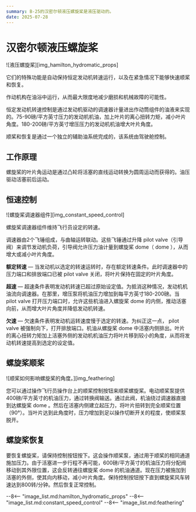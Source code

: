 ```yaml
---
summary: B-25的汉密尔顿液压螺旋桨是液压驱动的。
date: 2025-07-28
---
```


# 汉密尔顿液压螺旋桨

![液压螺旋桨][img_hamilton_hydromatic_props]

它们的特殊功能是自动保持恒定发动机转速运行，以及在紧急情况下能够快速顺桨和恢复。

作动机构在油浴中运行，从而最大限度地减少磨损和机械故障的可能性。

恒定发动机转速控制是通过发动机驱动的调速器计量进出作动筒组件的油液来实现的。75-90磅/平方英寸压力的发动机机油，加上叶片的离心扭转力矩，减小叶片角度。180-200磅/平方英寸增压压力的发动机机油增大叶片角度。

顺桨和恢复是通过一个独立的辅助油系统完成的，该系统由驾驶舱控制。

## 工作原理

螺旋桨的叶片角运动是通过凸轮将活塞的直线运动转换为圆周运动而获得的。油压驱动活塞前后运动。

## 恒速控制

![螺旋桨调速器组件][img_constant_speed_control]

螺旋桨调速器组件维持飞行员设定的转速。

调速器由2个飞锤组成，与曲轴运转联动。这些飞锤通过升降 pilot valve（引导阀）来调节发动机负荷，引导阀允许压力油计量到螺旋桨 dome（ dome ），从而增大或减小叶片角度。

**额定转速** — 当发动机以选定的转速运转时，存在额定转速条件。此时调速器中的压力端口和排放端口已被 pilot valve 关闭，将叶片保持在固定的叶片角度。

**超速** — 超速条件表明发动机转速已超过原始设定值。为抵消这种情况，发动机机油流向调速器。在那里，增压泵将机油压力增加到每平方英寸180-200磅。当 pilot valve 打开压力端口时，允许这些机油进入螺旋桨 dome 的内侧，推动活塞向前，从而增大叶片角度并降低发动机转速。

**欠速** — 欠速条件表明发动机运转速度慢于选定的转速。为纠正这一点， pilot valve 被强制向下，打开排放端口。机油从螺旋桨 dome 中活塞内侧排出。叶片的离心扭转力矩加上活塞外侧的发动机机油压力将叶片移到较小的角度，从而将发动机转速提高到选定的设定值。

## 螺旋桨顺桨

![顺桨如何影响螺旋桨的角度。][img_feathering]

您可以通过操作飞行员操作台上的顺桨控制按钮来顺桨螺旋桨。电动顺桨泵提供400磅/平方英寸的机油压力，通过转换阀输送。通过此阀，机油绕过调速器直接到达螺旋桨 dome 。然后在活塞内侧建立起压力，将叶片扭转到完全顺桨位置（90°）。当叶片达到此角度时，压力增加到足以操作切断开关的程度，使顺桨泵脱开。

## 螺旋桨恢复

要恢复螺旋桨，请保持控制按钮按下。这会操作顺桨泵，通过用于顺桨的相同通道施加压力。由于活塞进一步行程不再可能，600磅/平方英寸的机油压力将分配阀移动到其外限位置，这会反转通往螺旋桨 dome 的机油通道。现在压力被施加到活塞的外侧，使其向内移动，减小叶片角度。保持控制按钮按下直到螺旋桨风车转速达到800转/分钟。然后恢复正常控制。

<!-- links -->
--8<-- "image_list.md:hamilton_hydromatic_props"
--8<-- "image_list.md:constant_speed_control"
--8<-- "image_list.md:feathering"
